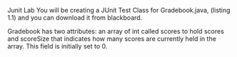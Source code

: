 Junit Lab
You will be creating a JUnit Test Class for Gradebook.java, (listing 1.1) and you can download it from blackboard.

Gradebook has two attributes: an array of int called scores to hold scores and scoreSize 
that indicates how many scores are currently held in the array. 
This field is initially set to 0.
